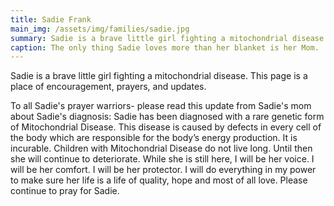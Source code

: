```yaml
---
title: Sadie Frank
main_img: /assets/img/families/sadie.jpg
summary: Sadie is a brave little girl fighting a mitochondrial disease. Team Cole joined and helped support her fight.
caption: The only thing Sadie loves more than her blanket is her Mom.
---
```

<p>Sadie is a brave little girl fighting a mitochondrial disease. This page is a place of encouragement, prayers, and updates.</p>

<p>To all Sadie's prayer warriors- please read this update from Sadie's mom about Sadie's diagnosis: Sadie has been diagnosed with a rare genetic form of Mitochondrial Disease. This disease is caused by defects in every cell of the body which are responsible for the body’s energy production. It is incurable. Children with Mitochondrial Disease do not live long. Until then she will continue to deteriorate. While she is still here, I will be her voice. I will be her comfort. I will be her protector. I will do everything in my power to make sure her life is a life of quality, hope and most of all love. Please continue to pray for Sadie.</p>